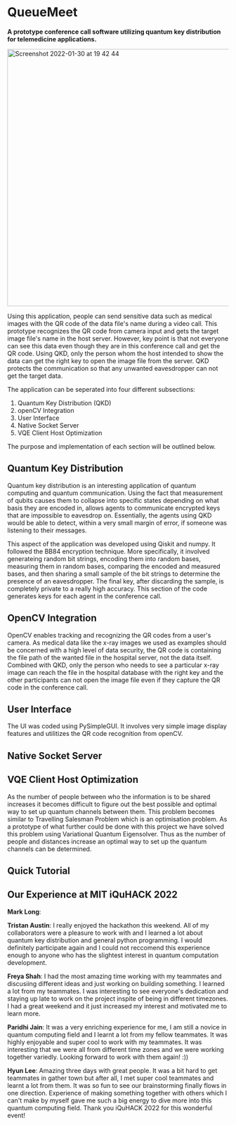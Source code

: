 # QueueMeet
**A prototype conference call software utilizing quantum key distribution for telemedicine applications.**

<img width="586" alt="Screenshot 2022-01-30 at 19 42 44" src="https://user-images.githubusercontent.com/53221131/151696489-60ef17a0-62e3-49e9-b77b-a6eb7aed8075.png">

Using this application, people can send sensitive data such as medical images with the QR code of the data file's name during a video call.
This prototype recognizes the QR code from camera input and gets the target image file's name in the host server. However, key point is that not everyone can see this data even though they are in this conference call and get the QR code. Using QKD, only the person whom the host intended to show the data can get the right key to open the image file from the server. QKD protects the communication so that any unwanted eavesdropper can not get the target data.  

The application can be seperated into four different subsections:
1. Quantum Key Distribution (QKD)
2. openCV Integration
3. User Interface
4. Native Socket Server
5. VQE Client Host Optimization

The purpose and implementation of each section will be outlined below.

## Quantum Key Distribution
Quantum key distribution is an interesting application of quantum computing and quantum communication. Using the fact that measurement of qubits causes them to collapse into specific states depending on what basis they are encoded in, allows agents to communicate encrypted keys that are impossible to eavesdrop on. Essentially, the agents using QKD would be able to detect, within a very small margin of error, if someone was listening to their messages.

This aspect of the application was developed using Qiskit and numpy. It followed the BB84 encryption technique. More specifically, it involved generateing random bit strings, encoding them into random bases, measuring them in random bases, comparing the encoded and measured bases, and then sharing a small sample of the bit strings to determine the presence of an eavesdropper. The final key, after discarding the sample, is completely private to a really high accuracy. This section of the code generates keys for each agent in the conference call.

## OpenCV Integration
OpenCV enables tracking and recognizing the QR codes from a user's camera. As medical data like the x-ray images we used as examples should be concerned with a high level of data security, the QR code is containing the file path of the wanted file in the hospital server, not the data itself. Combined with QKD, only the person who needs to see a particular x-ray image can reach the file in the hospital database with the right key and the other participants can not open the image file even if they capture the QR code in the conference call.    

## User Interface
The UI was coded using PySimpleGUI. It involves very simple image display features and utilitizes the QR code recognition from openCV. 

## Native Socket Server


## VQE Client Host Optimization
As the number of people between who the information is to be shared increases it becomes difficult to figure out the best possible and optimal way to set up quantum channels between them. This problem becomes similar to Travelling Salesman Problem which is an optimisation problem. As a prototype of what further could be done with this project we have solved this problem using Variational Quantum Eigensolver. Thus as the number of people and distances increase an optimal way to set up the quantum channels can be determined.


## Quick Tutorial

## Our Experience at MIT iQuHACK 2022
**Mark Long**:  

**Tristan Austin**:  I really enjoyed the hackathon this weekend. All of my collaborators were a pleasure to work with and I learned a lot about quantum key distribution and general python programming. I would definitely participate again and I could not reccomend this experience enough to anyone who has the slightest interest in quantum computation development.

**Freya Shah**:   I had the most amazing time working with my teammates and discusiing different ideas and just working on building something. I learned a lot from my teammates. I was interesting to see everyone's dedication and staying up late to work on the project inspite of being in different timezones. I had a great weekend and it just increased my interest and motivated me to learn more.

**Paridhi Jain**: It was a very enriching experience for me, I am still a novice in quantum computing field and I learnt a lot from my fellow teammates. It was highly enjoyable and super cool to work with my teammates. It was interesting that we were all from different time zones and we were working together variedly. Looking forward to work with them again! :))  

**Hyun Lee**: Amazing three days with great people. It was a bit hard to get teammates in gather town but after all, I met super cool teammates and learnt a lot from them. It was so fun to see our brainstorming finally flows in one direction. Experience of making something together with others which I can't make by myself gave me such a big energy to dive more into this quantum computing field. Thank you iQuHACK 2022 for this wonderful event!    


